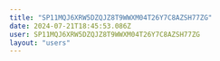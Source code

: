 ```yaml
---
title: "SP11MQJ6XRW5DZQJZ8T9WWXM04T26Y7C8AZSH77ZG"
date: 2024-07-21T18:45:53.086Z
user: SP11MQJ6XRW5DZQJZ8T9WWXM04T26Y7C8AZSH77ZG
layout: "users"
---
```

    